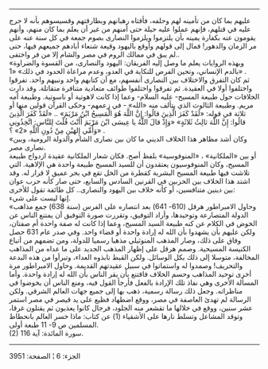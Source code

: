 ------------------------------------------------------------------------

عليهم بما كان من تأمينه لهم وحلفه، فأفتاه رهبانهم وبطارقتهم وقسيسوهم
بأنه لا حرج عليه في قتلهم، فإنهم عملوا عليه حيلة حتى أمنهم من غير أن
يعلم بما كان منهم، وأنهم يقومون عنه بكفارة يمينه بأن يلتزموا ويلزموا
النصارى بصوم جمعة في كل سنة عنه على مر الزمان والدهور! فمال إلى قولهم
وأوقع باليهود وقيعة شنعاء أبادهم جميعهم فيها، حتى لم يبق في ممالك الروم
في مصر والشام إلا من فر واختفى..  
«وبهذه الروايات يعلم ما وصل إليه الفريقان: اليهود والنصارى، من القسوة
والضراوة بالدم الإنساني، وتحين الفرص للنكاية في العدو، وعدم مراعاة
الحدود في ذلك» «1» .  
ثم كان التفرق والاختلاف بين النصارى أنفسهم، مع أن كتابهم واحد ونبيهم
واحد. تفرقوا واختلفوا أولا في العقيدة. ثم تفرقوا واختلفوا طوائف متعادية
متنافرة متقاتلة. وقد دارت الخلافات حول طبيعة المسيح- عليه السلام- وعما
إذا كانت لاهوتية أو ناسوتية. وطبيعة أمه مريم. وطبيعة الثالوث الذي يتألف
منه «الله» - في زعمهم- وحكى القرآن قولين منها أو ثلاثة في قوله: «لَقَدْ كَفَرَ
الَّذِينَ قالُوا: إِنَّ اللَّهَ هُوَ الْمَسِيحُ ابْنُ مَرْيَمَ» .. «لَقَدْ كَفَرَ الَّذِينَ قالُوا: إِنَّ
اللَّهَ ثالِثُ ثَلاثَةٍ» «وَإِذْ قالَ اللَّهُ يا عِيسَى ابْنَ مَرْيَمَ أَأَنْتَ قُلْتَ لِلنَّاسِ: اتَّخِذُونِي
وَأُمِّي إِلهَيْنِ مِنْ دُونِ اللَّهِ «2» ؟» .  
«وكان أشد مظاهر هذا الخلاف الديني ما كان بين نصارى الشام والدولة
الرومية، وبين نصارى مصر.  
أو بين «الملكانية» ، «المنوفوسية» بلفظ أصح. فكان شعار الملكانية عقيدة
ازدواج طبيعة المسيح، وكان المنوفوسيون يعتقدون أن للسيد المسيح طبيعة
واحدة هي الإلاهية. التي تلاشت فيها طبيعة المسيح البشرية كقطرة من الخل
تقع في بحر عميق لا قرار له. وقد اشتد هذا الخلاف بين الحزبين في القرنين
السادس والسابع، حتى صار كأنه حرب عوان بين دينين متنافسين، أو كأنه خلاف
بين اليهود والنصارى.. كل طائفة تقول للأخرى:  
إنها ليست على شيء.  
«وحاول الامبراطور هرقل (610- 641) بعد انتصاره على الفرس (سنة 638) جمع
مذاهب الدولة المتصارعة وتوحيدها، وأراد التوفيق، وتقررت صورة التوفيق أن
يمتنع الناس عن الخوض في الكلام عن كنه طبيعة السيد المسيح، وعما إذا كانت
له صفة واحدة أم صفتان، ولكن عليهم بأن يشهدوا بأن الله له إرادة واحدة أو
قضاء واحد. وفي صدر عام 631 حصل وفاق على ذلك، وصار المذهب المنوثيلي مذهبا
رسميا للدولة، ومن تضمهم من أتباع الكنيسة المسيحية. وصمم هرقل على إظهار
المذهب الجديد على ما عداه من المذاهب المخالفة، متوسلا إلى ذلك بكل
الوسائل. ولكن القبط نابذوه العداء، وتبرأوا من هذه البدعة والتحريف!
وصمدوا له واستماتوا في سبيل عقيدتهم القديمة. وحاول الامبراطور مرة أخرى
توحيد المذاهب وحسم الخلاف فاقتنع بأن يقر الناس بأن الله له إرادة واحدة.
وأما المسألة الأخرى وهي نفاذ تلك الإرادة بالفعل فأرجأ القول فيه، ومنع
الناس أن يخوضوا في مناظراته. وجعل ذلك رسالة رسمية، ذهب بها إلى جميع جهات
العالم الشرقي. ولكن الرسالة لم تهدئ العاصفة في مصر، ووقع اضطهاد فظيع على
يد قيصر في مصر استمر عشر سنين، ووقع في خلالها ما تقشعر منه الجلود، فرجال
كانوا يعذبون ثم يقتلون غرقا، وتوقد المشاعل وتسلط نارها على الأشقياء (1)
عن كتاب: ماذا خسر العالم بانحطاط المسلمين ص 9- 11 طبعة أولى.  
(2) سورة المائدة: آية 116.

------------------------------------------------------------------------

الجزء: 6 ¦ الصفحة: 3951
